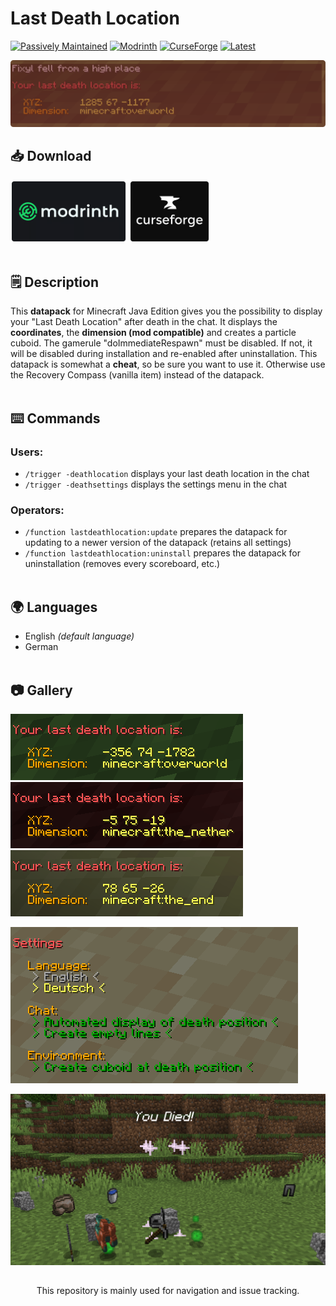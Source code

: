 # Last Death Location
[![Passively Maintained](https://img.shields.io/badge/status-passively_maintained-yellowgreen?style=for-the-badge)](https://github.com/fixyldev/fixyldev/blob/main/STATUS.md#passively-maintained)
[![Modrinth](https://img.shields.io/modrinth/dt/zQj6JND7?style=for-the-badge&logo=modrinth&labelColor=gray&color=00af5c&label)](https://modrinth.com/datapack/last-death-location)
[![CurseForge](https://img.shields.io/curseforge/dt/621304?style=for-the-badge&logo=curseforge&labelColor=gray&color=f16436&label)](https://curseforge.com/minecraft/texture-packs/last-death-location)
[![Latest](https://img.shields.io/modrinth/game-versions/zQj6JND7?style=for-the-badge&label=latest)](https://modrinth.com/datapack/last-death-location/versions)

[![Last Death Location Banner](assets/banner.png)](https://modrinth.com/datapack/last-death-location)

## 📥 Download
[<img src="assets/modrinth.png" height="100">](https://modrinth.com/datapack/last-death-location)
[<img src="assets/curseforge.png" height="100">](https://curseforge.com/minecraft/texture-packs/last-death-location)
<br></br>

## 🗒️ Description
This **datapack** for Minecraft Java Edition gives you the possibility to display your "Last Death Location" after death in the chat. It displays the **coordinates**, the **dimension (mod compatible)** and creates a particle cuboid. The gamerule "doImmediateRespawn" must be disabled. If not, it will be disabled during installation and re-enabled after uninstallation. This datapack is somewhat a **cheat**, so be sure you want to use it. Otherwise use the Recovery Compass (vanilla item) instead of the datapack.
<br/><br/>

## ⌨️ Commands
### Users:
- `/trigger -deathlocation` displays your last death location in the chat
- `/trigger -deathsettings` displays the settings menu in the chat
### Operators:
- `/function lastdeathlocation:update` prepares the datapack for updating to a newer version of the datapack (retains all settings)
- `/function lastdeathlocation:uninstall` prepares the datapack for uninstallation (removes every scoreboard, etc.)
<br/><br/>

## 🌍 Languages
- English *(default language)*
- German
<br/><br/>

## 📷 Gallery
![Message for Overworld Death](assets/overworld.png?raw=true)
![Message for Nether Death](assets/the_nether.png?raw=true)
![Message for End Death](assets/the_end.png?raw=true)

![Settings Menu](assets/settings.png?raw=true)

![Death Location](assets/location.png?raw=true)

##
<center><p>This repository is mainly used for navigation and issue tracking.</p></center>
